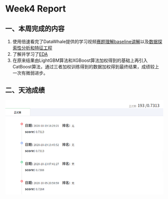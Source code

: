 # Week4 Report

## 一、本周完成的内容
1. 使用倍速看完了DataWhale提供的学习视频[赛题理解baseline讲解](https://tianchi.aliyun.com/course/video?liveId=41203)以及[数据探索性分析和特征工程](https://tianchi.aliyun.com/course/live?liveId=41204)
2. 了解并学习了[EDA](https://www.cnblogs.com/HuZihu/p/11146493.html)
3. 在原来结果由LightGBM算法和XGBoost算法加权得到的基础上再引入CatBoost算法，通过三者加权训练得到的数据加权得到最终结果，成绩较上一次有微弱进步。

## 二、天池成绩
![](./images/week4_1.png)

